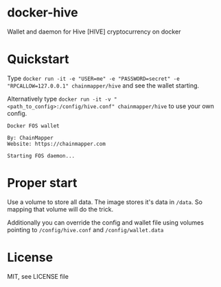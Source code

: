 # docker-hive
Wallet and daemon for Hive [HIVE] cryptocurrency on docker

# Quickstart
Type `docker run -it -e "USER=me" -e "PASSWORD=secret" -e "RPCALLOW=127.0.0.1" chainmapper/hive` and see the wallet starting.

Alternatively type `docker run -it -v "<path_to_config>:/config/hive.conf" chainmapper/hive` to use your own config.

```
Docker FOS wallet

By: ChainMapper
Website: https://chainmapper.com

Starting FOS daemon...
```

# Proper start
Use a volume to store all data. The image stores it's data in `/data`. So mapping that volume will do the trick.

Additionally you can override the config and wallet file using volumes pointing to `/config/hive.conf` and `/config/wallet.data`

# License
MIT, see LICENSE file